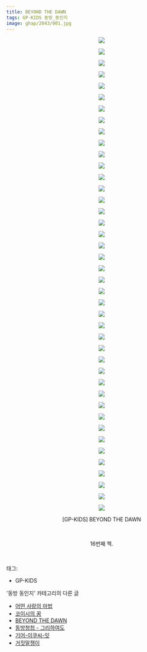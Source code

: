 ```yaml
---
title: BEYOND THE DAWN
tags: GP-KIDS 동방_동인지
image: ghap/2043/001.jpg
---
```

<div class="article">
<p style="text-align: center; clear: none; float: none;"><img src="{{ site.nasurl }}/ghap/2043/001.jpg"/></p>
<p style="text-align: center; clear: none; float: none;"><img src="{{ site.nasurl }}/ghap/2043/002.jpg"/></p>
<p style="text-align: center; clear: none; float: none;"><img src="{{ site.nasurl }}/ghap/2043/003.jpg"/></p>
<p style="text-align: center; clear: none; float: none;"><img src="{{ site.nasurl }}/ghap/2043/004.jpg"/></p>
<p style="text-align: center; clear: none; float: none;"><img src="{{ site.nasurl }}/ghap/2043/005.jpg"/></p>
<p style="text-align: center; clear: none; float: none;"><img src="{{ site.nasurl }}/ghap/2043/006.jpg"/></p>
<p style="text-align: center; clear: none; float: none;"><img src="{{ site.nasurl }}/ghap/2043/007.jpg"/></p>
<p style="text-align: center; clear: none; float: none;"><img src="{{ site.nasurl }}/ghap/2043/008.jpg"/></p>
<p style="text-align: center; clear: none; float: none;"><img src="{{ site.nasurl }}/ghap/2043/009.jpg"/></p>
<p style="text-align: center; clear: none; float: none;"><img src="{{ site.nasurl }}/ghap/2043/010.jpg"/></p>
<p style="text-align: center; clear: none; float: none;"><img src="{{ site.nasurl }}/ghap/2043/011.jpg"/></p>
<p style="text-align: center; clear: none; float: none;"><img src="{{ site.nasurl }}/ghap/2043/012.jpg"/></p>
<p style="text-align: center; clear: none; float: none;"><img src="{{ site.nasurl }}/ghap/2043/013.jpg"/></p>
<p style="text-align: center; clear: none; float: none;"><img src="{{ site.nasurl }}/ghap/2043/014.jpg"/></p>
<p style="text-align: center; clear: none; float: none;"><img src="{{ site.nasurl }}/ghap/2043/015.jpg"/></p>
<p style="text-align: center; clear: none; float: none;"><img src="{{ site.nasurl }}/ghap/2043/016.jpg"/></p>
<p style="text-align: center; clear: none; float: none;"><img src="{{ site.nasurl }}/ghap/2043/017.jpg"/></p>
<p style="text-align: center; clear: none; float: none;"><img src="{{ site.nasurl }}/ghap/2043/018.jpg"/></p>
<p style="text-align: center; clear: none; float: none;"><img src="{{ site.nasurl }}/ghap/2043/019.jpg"/></p>
<p style="text-align: center; clear: none; float: none;"><img src="{{ site.nasurl }}/ghap/2043/020.jpg"/></p>
<p style="text-align: center; clear: none; float: none;"><img src="{{ site.nasurl }}/ghap/2043/021.jpg"/></p>
<p style="text-align: center; clear: none; float: none;"><img src="{{ site.nasurl }}/ghap/2043/022.jpg"/></p>
<p style="text-align: center; clear: none; float: none;"><img src="{{ site.nasurl }}/ghap/2043/023.jpg"/></p>
<p style="text-align: center; clear: none; float: none;"><img src="{{ site.nasurl }}/ghap/2043/024.jpg"/></p>
<p style="text-align: center; clear: none; float: none;"><img src="{{ site.nasurl }}/ghap/2043/025.jpg"/></p>
<p style="text-align: center; clear: none; float: none;"><img src="{{ site.nasurl }}/ghap/2043/026.jpg"/></p>
<p style="text-align: center; clear: none; float: none;"><img src="{{ site.nasurl }}/ghap/2043/027.jpg"/></p>
<p style="text-align: center; clear: none; float: none;"><img src="{{ site.nasurl }}/ghap/2043/028.jpg"/></p>
<p style="text-align: center; clear: none; float: none;"><img src="{{ site.nasurl }}/ghap/2043/029.jpg"/></p>
<p style="text-align: center; clear: none; float: none;"><img src="{{ site.nasurl }}/ghap/2043/030.jpg"/></p>
<p style="text-align: center; clear: none; float: none;"><img src="{{ site.nasurl }}/ghap/2043/031.jpg"/></p>
<p style="text-align: center; clear: none; float: none;"><img src="{{ site.nasurl }}/ghap/2043/032.jpg"/></p>
<p style="text-align: center; clear: none; float: none;"><img src="{{ site.nasurl }}/ghap/2043/033.jpg"/></p>
<p style="text-align: center; clear: none; float: none;"><img src="{{ site.nasurl }}/ghap/2043/034.jpg"/></p>
<p style="text-align: center; clear: none; float: none;"><img src="{{ site.nasurl }}/ghap/2043/035.jpg"/></p>
<p style="text-align: center; clear: none; float: none;"><img src="{{ site.nasurl }}/ghap/2043/036.jpg"/></p>
<p style="text-align: center; clear: none; float: none;"><img src="{{ site.nasurl }}/ghap/2043/037.jpg"/></p>
<p style="text-align: center; clear: none; float: none;"><img src="{{ site.nasurl }}/ghap/2043/038.jpg"/></p>
<p style="text-align: center; clear: none; float: none;"><img src="{{ site.nasurl }}/ghap/2043/039.jpg"/></p>
<p style="text-align: center; clear: none; float: none;"><img src="{{ site.nasurl }}/ghap/2043/040.jpg"/></p>
<p style="text-align: center; clear: none; float: none;"><img src="{{ site.nasurl }}/ghap/2043/041.jpg"/></p>
<p style="text-align: center; clear: none; float: none;"><img src="{{ site.nasurl }}/ghap/2043/042.jpg"/></p>
<p style="text-align: center; clear: none; float: none;">[GP-KIDS] BEYOND THE DAWN</p>
<p style="text-align: center; clear: none; float: none;"><br/></p>
<p style="text-align: center; clear: none; float: none;">16번째 책.</p>
<p><br/></p>
</div><div class="tagTrail">
<p>태그: </p>
<ul>
<li>GP-KIDS</li>
</ul>
</div><div class="another">
<p>'동방 동인지' 카테고리의 다른 글</p>
<ul>
<li><a href="/2016-09-08-ghap_2050">어떤 사랑의 마법</a></li>
<li><a href="/2016-09-08-ghap_2049">코이시의 꿈</a></li>
<li><a href="/2016-09-07-ghap_2043">BEYOND THE DAWN</a></li>
<li><a href="/2016-09-07-ghap_2042">동방청첩 - 그리하여도</a></li>
<li><a href="/2016-09-07-ghap_2041">기어-이쿠씨-잇</a></li>
<li><a href="/2016-09-07-ghap_2040">거짓말쟁이</a></li>
</ul>
</div><div class="cb_module cb_fluid">
<div class="cb_wrt cb_profile">
</div><!-- commentList close -->
</div>